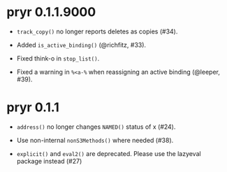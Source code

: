 # pryr 0.1.1.9000

* `track_copy()` no longer reports deletes as copies (#34).

* Added `is_active_binding()` (@richfitz, #33).

* Fixed think-o in `stop_list()`.

* Fixed a warning in `%<a-%` when reassigning an active binding (@leeper, #39).

# pryr 0.1.1

* `address()` no longer changes `NAMED()` status of x (#24).

* Use non-internal `nonS3Methods()` where needed (#38).

* `explicit()` and `eval2()` are deprecated. Please use the lazyeval
  package instead (#27)
